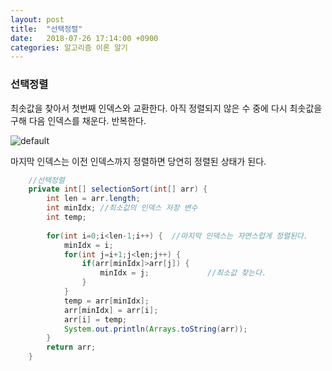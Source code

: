 ```yaml
---
layout: post
title:  "선택정렬"
date:   2018-07-26 17:14:00 +0900
categories: 알고리즘 이론 알기
---
```

### 선택정렬

최솟값을 찾아서 첫번째 인덱스와 교환한다. 아직 정렬되지 않은 수 중에 다시 최솟값을 구해 다음 인덱스를 채운다. 반복한다.

![default](https://user-images.githubusercontent.com/33653318/43250070-6b48421a-90f7-11e8-997a-16e3e7e59d9e.PNG)

마지막 인덱스는 이전 인덱스까지 정렬하면 당연히 정렬된 상태가 된다. 

```java
	//선택정렬
	private int[] selectionSort(int[] arr) {
		int len = arr.length;
		int minIdx; //최소값의 인덱스 저장 변수
		int temp;
		
		for(int i=0;i<len-1;i++) {	//마지막 인덱스는 자연스럽게 정렬된다.
			minIdx = i;
			for(int j=i+1;j<len;j++) {
				if(arr[minIdx]>arr[j]) {
					minIdx = j;				//최소값 찾는다.
				}
			}
			temp = arr[minIdx];
			arr[minIdx] = arr[i];
			arr[i] = temp;
			System.out.println(Arrays.toString(arr));
		}
		return arr;
	}
```

